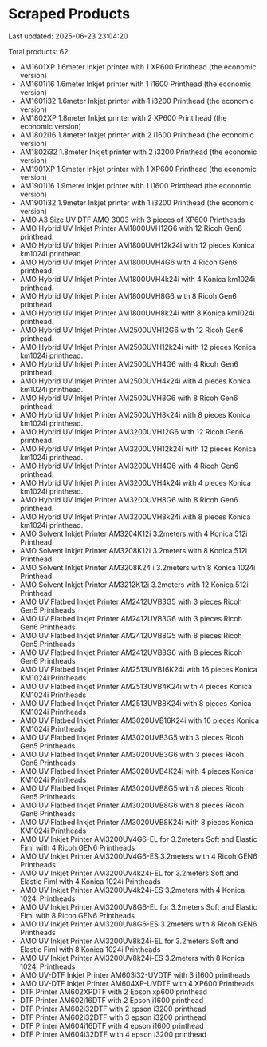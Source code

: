 # Scraped Products

Last updated: 2025-06-23 23:04:20

Total products: 62

- AM1601XP 1.6meter Inkjet printer with 1 XP600 Printhead (the economic version)
- AM1601i16 1.6meter Inkjet printer with 1 i1600 Printhead (the economic version)
- AM1601i32 1.6meter Inkjet printer with 1 i3200 Printhead (the economic version)
- AM1802XP 1.8meter Inkjet printer with 2 XP600 Print head (the economic version)
- AM1802i16 1.8meter Inkjet printer with 2 i1600 Printhead (the economic version)
- AM1802i32 1.8meter Inkjet printer with 2 i3200 Printhead (the economic version)
- AM1901XP 1.9meter Inkjet printer with 1 XP600 Printhead (the economic version)
- AM1901i16 1.9meter Inkjet printer with 1 i1600 Printhead (the economic version)
- AM1901i32 1.9meter Inkjet printer with 1 i3200 Printhead (the economic version)
- AMO A3 Size UV DTF AMO 3003 with 3 pieces of XP600 Printheads
- AMO Hybrid UV Inkjet Printer AM1800UVH12G6 with 12 Ricoh Gen6 printhead.
- AMO Hybrid UV Inkjet Printer AM1800UVH12k24i  with 12 pieces Konica km1024i printhead.
- AMO Hybrid UV Inkjet Printer AM1800UVH4G6 with 4 Ricoh Gen6 printhead.
- AMO Hybrid UV Inkjet Printer AM1800UVH4k24i with 4 Konica km1024i printhead.
- AMO Hybrid UV Inkjet Printer AM1800UVH8G6 with 8 Ricoh Gen6 printhead.
- AMO Hybrid UV Inkjet Printer AM1800UVH8k24i  with 8 Konica km1024i printhead.
- AMO Hybrid UV Inkjet Printer AM2500UVH12G6 with 12 Ricoh Gen6 printhead.
- AMO Hybrid UV Inkjet Printer AM2500UVH12k24i with 12 pieces Konica km1024i printhead.
- AMO Hybrid UV Inkjet Printer AM2500UVH4G6 with 4 Ricoh Gen6 printhead.
- AMO Hybrid UV Inkjet Printer AM2500UVH4k24i with 4 pieces Konica km1024i printhead.
- AMO Hybrid UV Inkjet Printer AM2500UVH8G6 with 8 Ricoh Gen6 printhead.
- AMO Hybrid UV Inkjet Printer AM2500UVH8k24i with 8 pieces Konica km1024i printhead.
- AMO Hybrid UV Inkjet Printer AM3200UVH12G6 with 12 Ricoh Gen6 printhead.
- AMO Hybrid UV Inkjet Printer AM3200UVH12k24i with 12 pieces Konica km1024i printhead.
- AMO Hybrid UV Inkjet Printer AM3200UVH4G6 with 4 Ricoh Gen6 printhead.
- AMO Hybrid UV Inkjet Printer AM3200UVH4k24i with 4 pieces Konica km1024i printhead.
- AMO Hybrid UV Inkjet Printer AM3200UVH8G6 with 8 Ricoh Gen6 printhead.
- AMO Hybrid UV Inkjet Printer AM3200UVH8k24i with 8 pieces Konica km1024i printhead.
- AMO Solvent Inkjet Printer AM3204K12i 3.2meters with 4 Konica 512i Printhead
- AMO Solvent Inkjet Printer AM3208K12i 3.2meters with 8 Konica 512i Printhead
- AMO Solvent Inkjet Printer AM3208K24 i 3.2meters with 8 Konica 1024i Printhead
- AMO Solvent Inkjet Printer AM3212K12i 3.2meters with 12 Konica 512i Printhead
- AMO UV Flatbed Inkjet Printer AM2412UVB3G5 with 3 pieces Ricoh Gen5 Printheads
- AMO UV Flatbed Inkjet Printer AM2412UVB3G6 with 3 pieces Ricoh Gen6 Printheads
- AMO UV Flatbed Inkjet Printer AM2412UVB8G5 with 8 pieces Ricoh Gen5 Printheads
- AMO UV Flatbed Inkjet Printer AM2412UVB8G6 with 8 pieces Ricoh Gen6 Printheads
- AMO UV Flatbed Inkjet Printer AM2513UVB16K24i with 16 pieces  Konica KM1024i Printheads
- AMO UV Flatbed Inkjet Printer AM2513UVB4K24i with 4 pieces Konica KM1024i Printheads
- AMO UV Flatbed Inkjet Printer AM2513UVB8K24i with 8 pieces  Konica KM1024i Printheads
- AMO UV Flatbed Inkjet Printer AM3020UVB16K24i with 16 pieces  Konica KM1024i Printheads
- AMO UV Flatbed Inkjet Printer AM3020UVB3G5 with 3 pieces Ricoh Gen5 Printheads
- AMO UV Flatbed Inkjet Printer AM3020UVB3G6 with 3 pieces Ricoh Gen6 Printheads
- AMO UV Flatbed Inkjet Printer AM3020UVB4K24i with 4 pieces  Konica KM1024i Printheads
- AMO UV Flatbed Inkjet Printer AM3020UVB8G5 with 8 pieces Ricoh Gen5 Printheads
- AMO UV Flatbed Inkjet Printer AM3020UVB8G6 with 8 pieces Ricoh Gen6 Printheads
- AMO UV Flatbed Inkjet Printer AM3020UVB8K24i with 8 pieces  Konica KM1024i Printheads
- AMO UV Inkjet Printer AM3200UV4G6-EL for 3.2meters Soft and Elastic Fiml with 4 Ricoh GEN6 Printheads
- AMO UV Inkjet Printer AM3200UV4G6-ES 3.2meters with 4 Ricoh GEN6 Printheads
- AMO UV Inkjet Printer AM3200UV4k24i-EL for 3.2meters Soft and Elastic Fiml with 4 Konica 1024i Printheads
- AMO UV Inkjet Printer AM3200UV4k24i-ES 3.2meters with 4 Konica 1024i Printheads
- AMO UV Inkjet Printer AM3200UV8G6-EL for 3.2meters Soft and Elastic Fiml with 8 Ricoh GEN6 Printheads
- AMO UV Inkjet Printer AM3200UV8G6-ES 3.2meters with 8 Ricoh GEN6 Printheads
- AMO UV Inkjet Printer AM3200UV8k24i-EL for 3.2meters Soft and Elastic Fiml with 8 Konica 1024i Printheads
- AMO UV Inkjet Printer AM3200UV8k24i-ES 3.2meters with 8 Konica 1024i Printheads
- AMO UV-DTF Inkjet Printer AM603i32-UVDTF with 3 i1600 printheads
- AMO UV-DTF Inkjet Printer AM604XP-UVDTF with 4 XP600 Printheads
- DTF Printer AM602XPDTF with 2 Epson xp600 printhead
- DTF Printer AM602i16DTF with 2 Epson i1600 printhead
- DTF Printer AM602i32DTF with 2 epson i3200 printhead
- DTF Printer AM602i32DTF with 3 epson i3200 printhead
- DTF Printer AM604i16DTF with 4 epson i1600 printhead
- DTF Printer AM604i32DTF with 4 epson i3200 printhead
